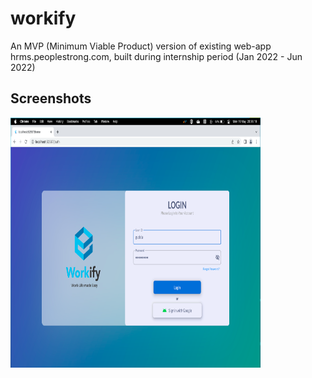 # workify
An MVP (Minimum Viable Product) version of existing web-app hrms.peoplestrong.com, built during internship period (Jan 2022 - Jun 2022)

## Screenshots
<img src="/screenshots/login.png?raw=true" width="400px" height="400px" alt="Login Page">



